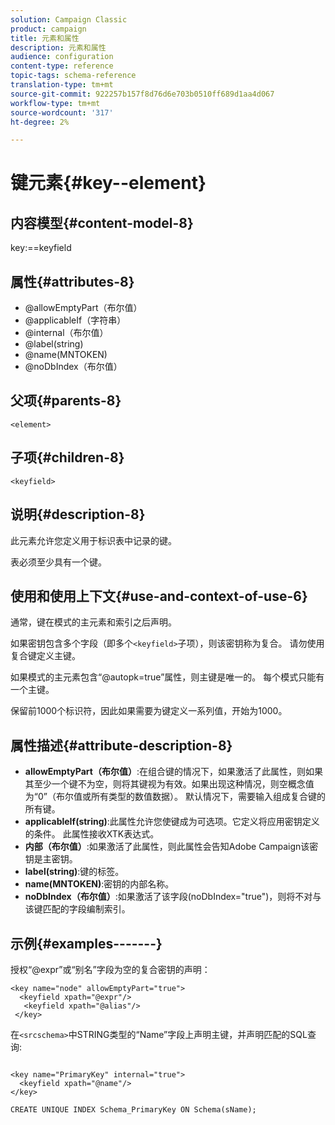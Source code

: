 ```yaml
---
solution: Campaign Classic
product: campaign
title: 元素和属性
description: 元素和属性
audience: configuration
content-type: reference
topic-tags: schema-reference
translation-type: tm+mt
source-git-commit: 922257b157f8d76d6e703b0510ff689d1aa4d067
workflow-type: tm+mt
source-wordcount: '317'
ht-degree: 2%

---
```



# 键元素{#key--element}

## 内容模型{#content-model-8}

key:==keyfield

## 属性{#attributes-8}

* @allowEmptyPart（布尔值）
* @applicableIf（字符串）
* @internal（布尔值）
* @label(string)
* @name(MNTOKEN)
* @noDbIndex（布尔值）

## 父项{#parents-8}

`<element>`

## 子项{#children-8}

`<keyfield>`

## 说明{#description-8}

此元素允许您定义用于标识表中记录的键。

表必须至少具有一个键。

## 使用和使用上下文{#use-and-context-of-use-6}

通常，键在模式的主元素和索引之后声明。

如果密钥包含多个字段（即多个`<keyfield>`子项），则该密钥称为复合。 请勿使用复合键定义主键。

如果模式的主元素包含“@autopk=true”属性，则主键是唯一的。 每个模式只能有一个主键。

保留前1000个标识符，因此如果需要为键定义一系列值，开始为1000。

## 属性描述{#attribute-description-8}

* **allowEmptyPart（布尔值）**:在组合键的情况下，如果激活了此属性，则如果其至少一个键不为空，则将其键视为有效。如果出现这种情况，则空概念值为“0”（布尔值或所有类型的数值数据）。 默认情况下，需要输入组成复合键的所有键。
* **applicableIf(string)**:此属性允许您使键成为可选项。它定义将应用密钥定义的条件。 此属性接收XTK表达式。
* **内部（布尔值）**:如果激活了此属性，则此属性会告知Adobe Campaign该密钥是主密钥。
* **label(string)**:键的标签。
* **name(MNTOKEN)**:密钥的内部名称。
* **noDbIndex（布尔值）**:如果激活了该字段(noDbIndex=&quot;true&quot;)，则将不对与该键匹配的字段编制索引。

## 示例{#examples-------}

授权“@expr”或“别名”字段为空的复合密钥的声明：

```
<key name="node" allowEmptyPart="true">
  <keyfield xpath="@expr"/>
   <keyfield xpath="@alias"/>
 </key>
```

在`<srcschema>`中STRING类型的“Name”字段上声明主键，并声明匹配的SQL查询:

```
 
<key name="PrimaryKey" internal="true">  
  <keyfield xpath="@name"/>
</key>

CREATE UNIQUE INDEX Schema_PrimaryKey ON Schema(sName);
```
